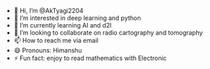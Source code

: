 - 👋 Hi, I’m @AkTyagi2204
- 👀 I’m interested in deep learning and python 
- 🌱 I’m currently learning AI and d2l
- 💞️ I’m looking to collaborate on radio cartography and tomography 
- 📫 How to reach me via email
- 😄 Pronouns: Himanshu 
- ⚡ Fun fact: enjoy to read mathematics  with Electronic 

<!---
AkTyagi2204/AkTyagi2204 is a ✨ special ✨ repository because its `README.md` (this file) appears on your GitHub profile.
You can click the Preview link to take a look at your changes.
--->
